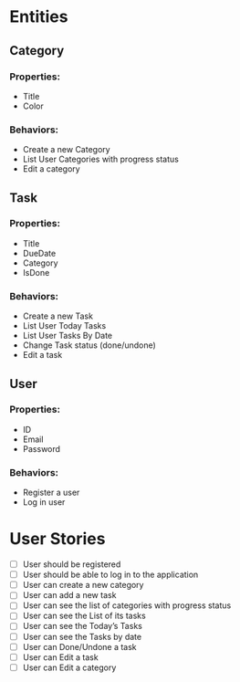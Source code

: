 # Entities
## Category
### Properties:
- Title
- Color

### Behaviors:
- Create a new Category
- List User Categories with progress status
- Edit a category


## Task
### Properties:
- Title
- DueDate
- Category
- IsDone

### Behaviors:
- Create a new Task
- List User Today Tasks
- List User Tasks By Date
- Change Task status (done/undone)
- Edit a task


## User
### Properties:
- ID
- Email
- Password

### Behaviors:
- Register a user
- Log in user

# User Stories
- [ ] User should be registered 
- [ ] User should be able to log in to the application 
- [ ] User can create a new category 
- [ ] User can add a new task 
- [ ] User can see the list of categories with progress status
- [ ] User can see the List of its tasks 
- [ ] User can see the Today’s Tasks
- [ ] User can see the Tasks by date
- [ ] User can Done/Undone a task
- [ ] User can Edit a task
- [ ] User can Edit a category
